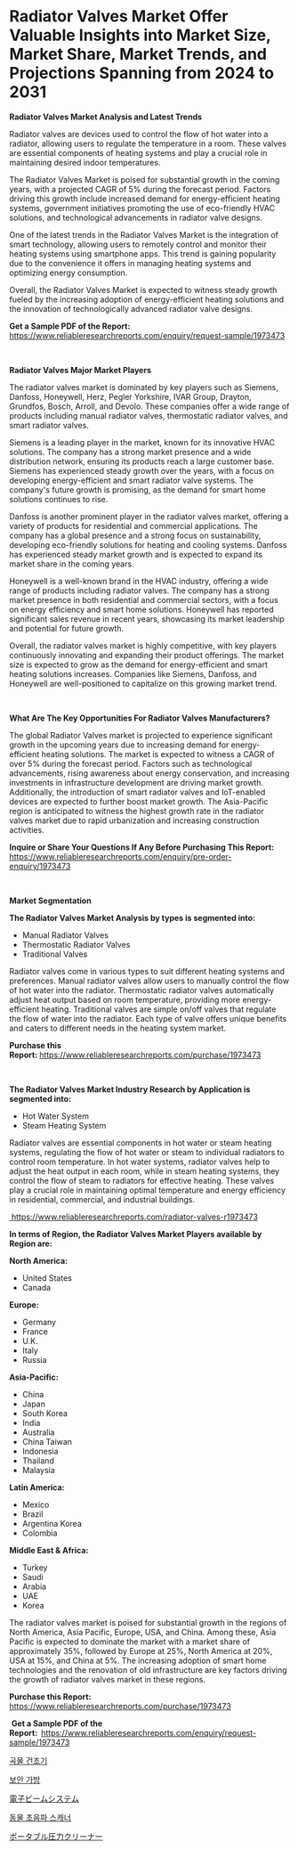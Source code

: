 <p><h1>Radiator Valves Market Offer Valuable Insights into Market Size, Market Share, Market Trends, and Projections Spanning from 2024 to 2031</h1></p><p><strong>Radiator Valves Market Analysis and Latest Trends</strong></p>
<p><p>Radiator valves are devices used to control the flow of hot water into a radiator, allowing users to regulate the temperature in a room. These valves are essential components of heating systems and play a crucial role in maintaining desired indoor temperatures.</p><p>The Radiator Valves Market is poised for substantial growth in the coming years, with a projected CAGR of 5% during the forecast period. Factors driving this growth include increased demand for energy-efficient heating systems, government initiatives promoting the use of eco-friendly HVAC solutions, and technological advancements in radiator valve designs.</p><p>One of the latest trends in the Radiator Valves Market is the integration of smart technology, allowing users to remotely control and monitor their heating systems using smartphone apps. This trend is gaining popularity due to the convenience it offers in managing heating systems and optimizing energy consumption.</p><p>Overall, the Radiator Valves Market is expected to witness steady growth fueled by the increasing adoption of energy-efficient heating solutions and the innovation of technologically advanced radiator valve designs.</p></p>
<p><strong>Get a Sample PDF of the Report:&nbsp;</strong> <a href="https://www.reliableresearchreports.com/enquiry/request-sample/1973473">https://www.reliableresearchreports.com/enquiry/request-sample/1973473</a></p>
<p>&nbsp;</p>
<p><strong>Radiator Valves Major Market Players</strong></p>
<p><p>The radiator valves market is dominated by key players such as Siemens, Danfoss, Honeywell, Herz, Pegler Yorkshire, IVAR Group, Drayton, Grundfos, Bosch, Arroll, and Devolo. These companies offer a wide range of products including manual radiator valves, thermostatic radiator valves, and smart radiator valves.</p><p>Siemens is a leading player in the market, known for its innovative HVAC solutions. The company has a strong market presence and a wide distribution network, ensuring its products reach a large customer base. Siemens has experienced steady growth over the years, with a focus on developing energy-efficient and smart radiator valve systems. The company's future growth is promising, as the demand for smart home solutions continues to rise.</p><p>Danfoss is another prominent player in the radiator valves market, offering a variety of products for residential and commercial applications. The company has a global presence and a strong focus on sustainability, developing eco-friendly solutions for heating and cooling systems. Danfoss has experienced steady market growth and is expected to expand its market share in the coming years.</p><p>Honeywell is a well-known brand in the HVAC industry, offering a wide range of products including radiator valves. The company has a strong market presence in both residential and commercial sectors, with a focus on energy efficiency and smart home solutions. Honeywell has reported significant sales revenue in recent years, showcasing its market leadership and potential for future growth.</p><p>Overall, the radiator valves market is highly competitive, with key players continuously innovating and expanding their product offerings. The market size is expected to grow as the demand for energy-efficient and smart heating solutions increases. Companies like Siemens, Danfoss, and Honeywell are well-positioned to capitalize on this growing market trend.</p></p>
<p>&nbsp;</p>
<p><strong>What Are The Key Opportunities For Radiator Valves Manufacturers?</strong></p>
<p><p>The global Radiator Valves market is projected to experience significant growth in the upcoming years due to increasing demand for energy-efficient heating solutions. The market is expected to witness a CAGR of over 5% during the forecast period. Factors such as technological advancements, rising awareness about energy conservation, and increasing investments in infrastructure development are driving market growth. Additionally, the introduction of smart radiator valves and IoT-enabled devices are expected to further boost market growth. The Asia-Pacific region is anticipated to witness the highest growth rate in the radiator valves market due to rapid urbanization and increasing construction activities.</p></p>
<p><strong>Inquire or Share Your Questions If Any Before Purchasing This Report:</strong> <a href="https://www.reliableresearchreports.com/enquiry/pre-order-enquiry/1973473">https://www.reliableresearchreports.com/enquiry/pre-order-enquiry/1973473</a></p>
<p>&nbsp;</p>
<p><strong>Market Segmentation</strong></p>
<p><strong>The Radiator Valves Market Analysis by types is segmented into:</strong></p>
<p><ul><li>Manual Radiator Valves</li><li>Thermostatic Radiator Valves</li><li>Traditional Valves</li></ul></p>
<p><p>Radiator valves come in various types to suit different heating systems and preferences. Manual radiator valves allow users to manually control the flow of hot water into the radiator. Thermostatic radiator valves automatically adjust heat output based on room temperature, providing more energy-efficient heating. Traditional valves are simple on/off valves that regulate the flow of water into the radiator. Each type of valve offers unique benefits and caters to different needs in the heating system market.</p></p>
<p><strong>Purchase this Report:&nbsp;</strong><a href="https://www.reliableresearchreports.com/purchase/1973473">https://www.reliableresearchreports.com/purchase/1973473</a></p>
<p>&nbsp;</p>
<p><strong>The Radiator Valves Market Industry Research by Application is segmented into:</strong></p>
<p><ul><li>Hot Water System</li><li>Steam Heating System</li></ul></p>
<p><p>Radiator valves are essential components in hot water or steam heating systems, regulating the flow of hot water or steam to individual radiators to control room temperature. In hot water systems, radiator valves help to adjust the heat output in each room, while in steam heating systems, they control the flow of steam to radiators for effective heating. These valves play a crucial role in maintaining optimal temperature and energy efficiency in residential, commercial, and industrial buildings.</p></p>
<p><a href="https://www.reliableresearchreports.com/radiator-valves-r1973473">&nbsp;https://www.reliableresearchreports.com/radiator-valves-r1973473</a></p>
<p><strong>In terms of Region, the Radiator Valves Market Players available by Region are:</strong></p>
<p>
    <p> <strong> North America: </strong>
        <ul>
            <li>United States</li>
            <li>Canada</li>
        </ul>
        </p> 
    <p> <strong> Europe: </strong>
        <ul>
            <li>Germany</li>
            <li>France</li>
            <li>U.K.</li>
            <li>Italy</li>
            <li>Russia</li>
        </ul>
        </p> 
    <p> <strong> Asia-Pacific: </strong>
        <ul>
            <li>China</li>
            <li>Japan</li>
            <li>South Korea</li>
            <li>India</li>
            <li>Australia</li>
            <li>China Taiwan</li>
            <li>Indonesia</li>
            <li>Thailand</li>
            <li>Malaysia</li>
        </ul>
        </p> 
    <p> <strong> Latin America: </strong>
        <ul>
            <li>Mexico</li>
            <li>Brazil</li>
            <li>Argentina Korea</li>
            <li>Colombia</li>
        </ul>
        </p> 
    <p> <strong> Middle East & Africa: </strong>
        <ul>
            <li>Turkey</li>
            <li>Saudi</li>
            <li>Arabia</li>
            <li>UAE</li>
            <li>Korea</li>
        </ul>
    </p>
    </p>
<p><p>The radiator valves market is poised for substantial growth in the regions of North America, Asia Pacific, Europe, USA, and China. Among these, Asia Pacific is expected to dominate the market with a market share of approximately 35%, followed by Europe at 25%, North America at 20%, USA at 15%, and China at 5%. The increasing adoption of smart home technologies and the renovation of old infrastructure are key factors driving the growth of radiator valves market in these regions.</p></p>
<p><strong>Purchase this Report: </strong><a href="https://www.reliableresearchreports.com/purchase/1973473">https://www.reliableresearchreports.com/purchase/1973473</a></p>
<p>&nbsp;<strong>Get a Sample PDF of the Report:&nbsp;&nbsp;</strong><a href="https://www.reliableresearchreports.com/enquiry/request-sample/1973473">https://www.reliableresearchreports.com/enquiry/request-sample/1973473</a></p>
<p><strong></strong></p>
<p><p><a href="https://github.com/camron674/Market-Research-Report-List-1/blob/main/724414633592.md">곡물 건조기</a></p><p><a href="https://medium.com/@midge5687567/%EB%B3%B4%EC%95%88-%EA%B0%80%EB%B0%A9-%EC%8B%9C%EC%9E%A5-%EC%97%B0%EA%B5%AC-%EB%B3%B4%EA%B3%A0%EC%84%9C-%EA%B7%B8-%EC%97%AD%EC%82%AC-%EB%B0%8F-2024%EB%85%84%EB%B6%80%ED%84%B0-2031%EB%85%84%EA%B9%8C%EC%A7%80%EC%9D%98-%EC%98%88%EC%B8%A1-0b66615f57ff">보안 가방</a></p><p><a href="https://github.com/VellaJacobi2023/Market-Research-Report-List-1/blob/main/448583637554.md">電子ビームシステム</a></p><p><a href="https://medium.com/@earnesteidenreichja/%EB%8F%99%EB%AC%BC-%EC%B4%88%EC%9D%8C%ED%8C%8C-%EC%8A%A4%EC%BA%90%EB%84%88-%EC%8B%9C%EC%9E%A5-2031%EB%85%84%EA%B9%8C%EC%A7%80-%EC%84%B1%EA%B3%B5%EC%A0%81%EC%9D%B8-%EB%B9%84%EC%A6%88%EB%8B%88%EC%8A%A4-%EC%A0%84%EB%9E%B5%EC%9D%98-%EC%97%B4%EC%87%A0-%EC%98%88%EC%B8%A1-f986958c5496">동물 초음파 스캐너</a></p><p><a href="https://medium.com/@jackrichards5445/%E3%83%9D%E3%83%BC%E3%82%BF%E3%83%96%E3%83%AB%E5%9C%A7%E5%8A%9B%E6%B4%97%E6%B5%84%E6%A9%9F%E5%B8%82%E5%A0%B4-%E3%82%BF%E3%82%A4%E3%83%97-%E3%82%A2%E3%83%97%E3%83%AA%E3%82%B1%E3%83%BC%E3%82%B7%E3%83%A7%E3%83%B3-%E5%9C%B0%E7%90%86%E3%81%AB%E3%82%88%E3%82%8B%E5%8C%85%E6%8B%AC%E7%9A%84%E3%81%AA%E8%A9%95%E4%BE%A1-5703e9eea032">ポータブル圧力クリーナー</a></p></p>